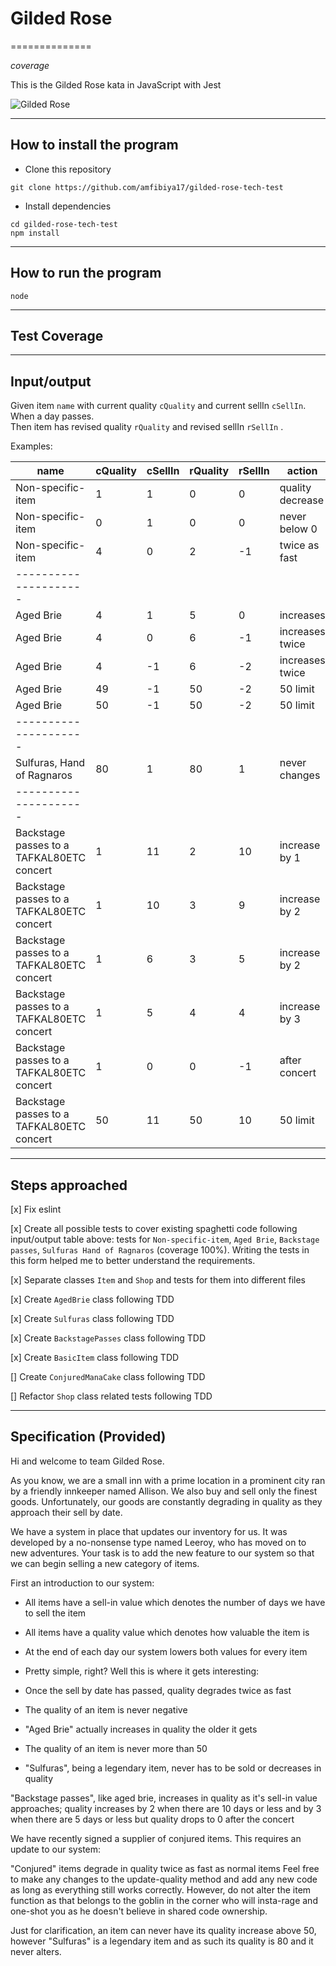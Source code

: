 # Gilded Rose

==============

$coverage$

This is the Gilded Rose kata in JavaScript with Jest

![Gilded Rose](https://i.postimg.cc/QCjJ0gYw/HTB1-Wh-UUXLjs-K1-Rjy1-Xaq6zisp-Xa3-jpg-copy.jpg)

---

## How to install the program

- Clone this repository 
```
git clone https://github.com/amfibiya17/gilded-rose-tech-test
```

- Install dependencies
```
cd gilded-rose-tech-test
npm install
```

---

## How to run the program

```
node
```
---

## Test Coverage


---

## Input/output

Given item `name` with current quality `cQuality` and current sellIn `cSellIn`.  
When a day passes.  
Then item has revised quality `rQuality` and revised sellIn `rSellIn` .

Examples:

| name | cQuality | cSellIn | rQuality | rSellIn | action |
| ---- | -------- | ------- | -------- | ------- | ------ |
| Non-specific-item | 1 | 1 | 0 | 0 | quality decrease |
| Non-specific-item | 0 | 1 | 0 | 0 | never below 0 |
| Non-specific-item | 4 | 0 | 2 | -1 | twice as fast |
| --------------------- |
| Aged Brie | 4 | 1 | 5 | 0 | increases |
| Aged Brie | 4 | 0 | 6 | -1 | increases twice |
| Aged Brie | 4 | -1 | 6 | -2 | increases twice |
| Aged Brie | 49 | -1 | 50 | -2 | 50 limit |
| Aged Brie | 50 | -1 | 50 | -2 | 50 limit |
| --------------------- |
| Sulfuras, Hand of Ragnaros | 80 | 1 | 80 | 1 | never changes |
| --------------------- |
| Backstage passes to a TAFKAL80ETC concert | 1 | 11 | 2 | 10 | increase by 1 |
| Backstage passes to a TAFKAL80ETC concert | 1 | 10 | 3 | 9 | increase by 2 |
| Backstage passes to a TAFKAL80ETC concert | 1 | 6 | 3 | 5 | increase by 2 |
| Backstage passes to a TAFKAL80ETC concert | 1 | 5 | 4 | 4 | increase by 3 |
| Backstage passes to a TAFKAL80ETC concert | 1 | 0 | 0 | -1 | after concert |
| Backstage passes to a TAFKAL80ETC concert | 50 | 11 | 50 | 10 | 50 limit | 

---

## Steps approached

[x] Fix eslint  

[x] Create all possible tests to cover existing spaghetti code following input/output table above: tests for `Non-specific-item`, `Aged Brie`, `Backstage passes`, `Sulfuras Hand of Ragnaros` (coverage 100%). Writing the tests in this form helped me to better understand the requirements.   

[x] Separate classes `Item` and `Shop` and tests for them into different files  

[x] Create `AgedBrie` class following TDD 

[x] Create  `Sulfuras` class following TDD 

[x] Create  `BackstagePasses` class following TDD 

[x] Create  `BasicItem` class following TDD

[] Create `ConjuredManaCake` class following TDD

[] Refactor  `Shop` class related tests following TDD


---


## Specification (Provided)

Hi and welcome to team Gilded Rose.

As you know, we are a small inn with a prime location in a prominent city ran by a friendly innkeeper named Allison. We also buy and sell only the finest goods. Unfortunately, our goods are constantly degrading in quality as they approach their sell by date.

We have a system in place that updates our inventory for us. It was developed by a no-nonsense type named Leeroy, who has moved on to new adventures. Your task is to add the new feature to our system so that we can begin selling a new category of items.

First an introduction to our system:

- All items have a sell-in value which denotes the number of days we have to sell the item

- All items have a quality value which denotes how valuable the item is

- At the end of each day our system lowers both values for every item

- Pretty simple, right? Well this is where it gets interesting:

- Once the sell by date has passed, quality degrades twice as fast

- The quality of an item is never negative

- "Aged Brie" actually increases in quality the older it gets

- The quality of an item is never more than 50

- "Sulfuras", being a legendary item, never has to be sold or decreases in quality

"Backstage passes", like aged brie, increases in quality as it's sell-in value approaches; quality increases by 2 when there are 10 days or less and by 3 when there are 5 days or less but quality drops to 0 after the concert

We have recently signed a supplier of conjured items. This requires an update to our system:

"Conjured" items degrade in quality twice as fast as normal items
Feel free to make any changes to the update-quality method and add any new code as long as everything still works correctly. However, do not alter the item function as that belongs to the goblin in the corner who will insta-rage and one-shot you as he doesn't believe in shared code ownership.

Just for clarification, an item can never have its quality increase above 50, however "Sulfuras" is a legendary item and as such its quality is 80 and it never alters.
